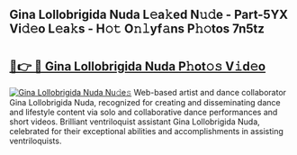 ## Gina Lollobrigida Nuda L𝚎a𝚔ed N𝚞𝚍e - Part-5YX Vi𝚍𝚎o L𝚎a𝚔s - H𝚘𝚝 O𝚗𝚕yf𝚊ns P𝚑𝚘tos 7n5tz

# <h2><a href="http://kf0xgq.oniu.top/?m=Gina+Lollobrigida+Nuda">🔗👉 🔴 Gina Lollobrigida Nuda P𝚑ot𝚘𝚜 V𝚒d𝚎o</a></h2>

[![Gina Lollobrigida Nuda Nu𝚍e𝚜](https://i.imgur.com/0qMVB7G.gif)](http://kf0xgq.oniu.top/?m=Gina+Lollobrigida+Nuda)
Web-based artist and dance collaborator Gina Lollobrigida Nuda, recognized for creating and disseminating dance and lifestyle content via solo and collaborative dance performances and short videos. Brilliant ventriloquist assistant Gina Lollobrigida Nuda, celebrated for their exceptional abilities and accomplishments in assisting ventriloquists.  
